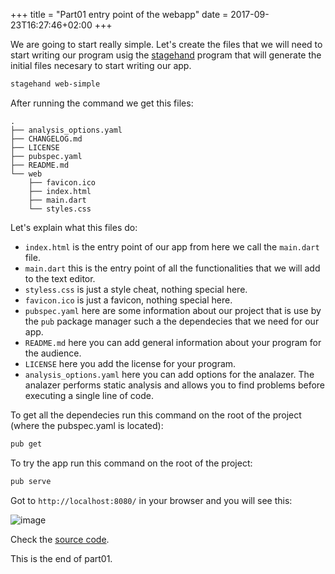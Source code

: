+++
title = "Part01 entry point of the webapp"
date = 2017-09-23T16:27:46+02:00
+++

We are going to start really simple. Let's create the files that we will need to start writing our program usig
the [stagehand](http://stagehand.pub/) program that will generate the initial files necesary to start writing our app.

``` bash
stagehand web-simple
```

After running the command we get this files:

```
.
├── analysis_options.yaml
├── CHANGELOG.md
├── LICENSE
├── pubspec.yaml
├── README.md
└── web
    ├── favicon.ico
    ├── index.html
    ├── main.dart
    └── styles.css
```

Let's explain what this files do:

- `index.html` is the entry point of our app from here we call the `main.dart` file.
- `main.dart` this is the entry point of all the functionalities that we will add to the text editor.
- `styless.css` is just a style cheat, nothing special here.
- `favicon.ico` is just a favicon, nothing special here.
- `pubspec.yaml` here are some information about our project that is use by the `pub` package manager
such a the dependecies that we need for our app.
- `README.md` here you can add general information about your program for the audience.
- `LICENSE` here you add the license for your program.
- `analysis_options.yaml` here you can add options for the analazer. The analazer performs static analysis and
allows you to find problems before executing a single line of code.

To get all the dependecies run this command on the root of the project (where the pubspec.yaml is located):

``` bash
pub get
```

To try the app run this command on the root of the project:

``` bash
pub serve
```

Got to `http://localhost:8080/` in your browser and you will see this:

![image](../../../img/text-editor-dart-part01.jpg)

Check the [source code](https://github.com/ram535/text-editor-dart/tree/master/part01).

This is the end of part01.

